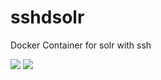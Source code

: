 # sshdsolr
Docker Container for solr with ssh

[![](https://images.microbadger.com/badges/image/jpmaria/sshdsolr.svg)](https://microbadger.com/images/jpmaria/sshdsolr "Get your own image badge on microbadger.com") [![](https://images.microbadger.com/badges/version/jpmaria/sshdsolr.svg)](https://microbadger.com/images/jpmaria/sshdsolr "Get your own version badge on microbadger.com")
